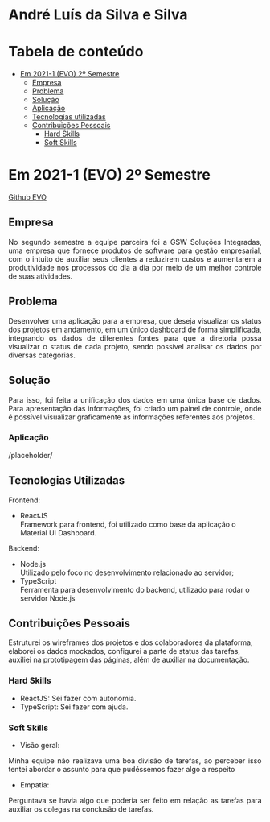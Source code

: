 # André Luís da Silva e Silva

# Tabela de conteúdo
   - [Em 2021-1 (EVO) 2º Semestre](#em-2021-1-EVO-1º-semestre)
        - [Empresa](#empresa)
        - [Problema](#problema)
        - [Solução](#solução)
        - [Aplicação](#aplicação)
        - [Tecnologias utilizadas](#tecnologias-utilizadas)
        - [Contribuições Pessoais](#contribuições-pessoais)
            - [Hard Skills](#hard-skills)
            - [Soft Skills](#soft-skills)

# Em 2021-1 (EVO) 2º Semestre
[Github EVO](https://github.com/AndreSilva358/api-EVO)

## Empresa
<p align="justify">
No segundo semestre a equipe parceira foi a GSW Soluções Integradas, uma empresa que fornece produtos de software para gestão empresarial, com o intuito de auxiliar seus clientes a reduzirem custos e aumentarem a produtividade nos processos do dia a dia por meio de um melhor controle de suas atividades.



## Problema
<p align="justify">
Desenvolver uma aplicação para a empresa, que deseja visualizar os status dos projetos em andamento, em um único dashboard de forma simplificada, integrando os dados de diferentes fontes para que a diretoria possa visualizar o status de cada projeto, sendo possível analisar os dados por diversas categorias.
</p>

## Solução
<p align="justify">
   Para isso, foi feita a unificação dos dados em uma única base de dados. Para apresentação das informações, foi criado um painel de controle, onde é possível visualizar graficamente as informações referentes aos projetos.



</p>

### Aplicação
/placeholder/



## Tecnologias Utilizadas
Frontend:
- ReactJS \
Framework para frontend, foi utilizado como base da aplicação o Material UI Dashboard. 


Backend:
- Node.js \
Utilizado pelo foco no desenvolvimento relacionado ao servidor;
- TypeScript  \
Ferramenta para desenvolvimento do backend, utilizado para rodar o servidor Node.js


## Contribuições Pessoais

Estruturei os wireframes dos projetos e dos colaboradores da plataforma, elaborei os dados mockados, configurei a parte de status das tarefas, auxiliei na prototipagem das páginas, além de auxiliar na documentação.

### Hard Skills
- ReactJS: Sei fazer com autonomia.
- TypeScript: Sei fazer com ajuda.

### Soft Skills
- Visão geral:
<p align="justify">
Minha equipe não realizava uma boa divisão de tarefas, ao perceber isso tentei abordar o assunto para que pudéssemos fazer algo a respeito
</p>

- Empatia:
<p align="justify">
Perguntava se havia algo que poderia ser feito em relação as tarefas para auxiliar os colegas na conclusão de tarefas.
</p>

